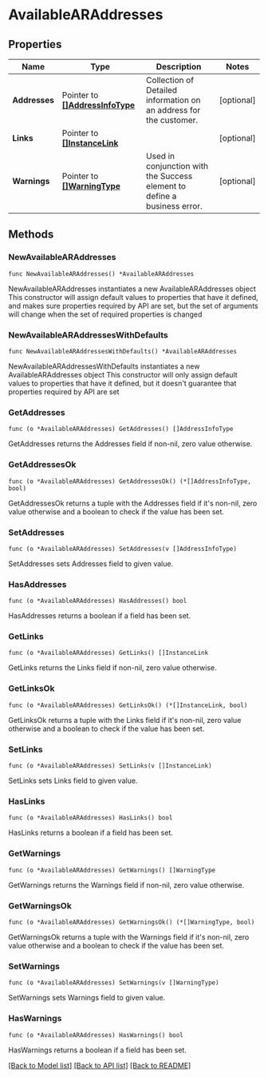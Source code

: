 # AvailableARAddresses

## Properties

Name | Type | Description | Notes
------------ | ------------- | ------------- | -------------
**Addresses** | Pointer to [**[]AddressInfoType**](AddressInfoType.md) | Collection of Detailed information on an address for the customer. | [optional] 
**Links** | Pointer to [**[]InstanceLink**](InstanceLink.md) |  | [optional] 
**Warnings** | Pointer to [**[]WarningType**](WarningType.md) | Used in conjunction with the Success element to define a business error. | [optional] 

## Methods

### NewAvailableARAddresses

`func NewAvailableARAddresses() *AvailableARAddresses`

NewAvailableARAddresses instantiates a new AvailableARAddresses object
This constructor will assign default values to properties that have it defined,
and makes sure properties required by API are set, but the set of arguments
will change when the set of required properties is changed

### NewAvailableARAddressesWithDefaults

`func NewAvailableARAddressesWithDefaults() *AvailableARAddresses`

NewAvailableARAddressesWithDefaults instantiates a new AvailableARAddresses object
This constructor will only assign default values to properties that have it defined,
but it doesn't guarantee that properties required by API are set

### GetAddresses

`func (o *AvailableARAddresses) GetAddresses() []AddressInfoType`

GetAddresses returns the Addresses field if non-nil, zero value otherwise.

### GetAddressesOk

`func (o *AvailableARAddresses) GetAddressesOk() (*[]AddressInfoType, bool)`

GetAddressesOk returns a tuple with the Addresses field if it's non-nil, zero value otherwise
and a boolean to check if the value has been set.

### SetAddresses

`func (o *AvailableARAddresses) SetAddresses(v []AddressInfoType)`

SetAddresses sets Addresses field to given value.

### HasAddresses

`func (o *AvailableARAddresses) HasAddresses() bool`

HasAddresses returns a boolean if a field has been set.

### GetLinks

`func (o *AvailableARAddresses) GetLinks() []InstanceLink`

GetLinks returns the Links field if non-nil, zero value otherwise.

### GetLinksOk

`func (o *AvailableARAddresses) GetLinksOk() (*[]InstanceLink, bool)`

GetLinksOk returns a tuple with the Links field if it's non-nil, zero value otherwise
and a boolean to check if the value has been set.

### SetLinks

`func (o *AvailableARAddresses) SetLinks(v []InstanceLink)`

SetLinks sets Links field to given value.

### HasLinks

`func (o *AvailableARAddresses) HasLinks() bool`

HasLinks returns a boolean if a field has been set.

### GetWarnings

`func (o *AvailableARAddresses) GetWarnings() []WarningType`

GetWarnings returns the Warnings field if non-nil, zero value otherwise.

### GetWarningsOk

`func (o *AvailableARAddresses) GetWarningsOk() (*[]WarningType, bool)`

GetWarningsOk returns a tuple with the Warnings field if it's non-nil, zero value otherwise
and a boolean to check if the value has been set.

### SetWarnings

`func (o *AvailableARAddresses) SetWarnings(v []WarningType)`

SetWarnings sets Warnings field to given value.

### HasWarnings

`func (o *AvailableARAddresses) HasWarnings() bool`

HasWarnings returns a boolean if a field has been set.


[[Back to Model list]](../README.md#documentation-for-models) [[Back to API list]](../README.md#documentation-for-api-endpoints) [[Back to README]](../README.md)


